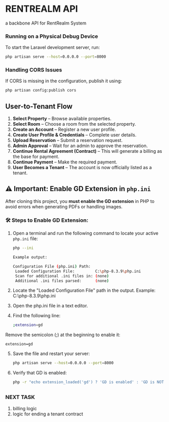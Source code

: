 
# RENTREALM API

a backbone API for RentRealm System

### Running on a Physical Debug Device

To start the Laravel development server, run:

```sh
php artisan serve --host=0.0.0.0 --port=8000
```

### Handling CORS Issues

If CORS is missing in the configuration, publish it using:

```sh
php artisan config:publish cors
```

## User-to-Tenant Flow

1. **Select Property** – Browse available properties.
2. **Select Room** – Choose a room from the selected property.
3. **Create an Account** – Register a new user profile.
4. **Create User Profile & Credentials** – Complete user details.
5. **Upload Reservation** – Submit a reservation request.
6. **Admin Approval** – Wait for an admin to approve the reservation.
7. **Continue Rental Agreement (Contract)** – This will generate a billing as the base for payment.
8. **Continue Payment** – Make the required payment.
9. **User Becomes a Tenant** – The account is now officially listed as a tenant.

## ⚠️ Important: Enable GD Extension in `php.ini`

After cloning this project, you **must enable the GD extension** in PHP to avoid errors when generating PDFs or handling images.

### 🛠 Steps to Enable GD Extension:
1. Open a terminal and run the following command to locate your active `php.ini` file:
   ```sh
   php --ini

   Example output:

   Configuration File (php.ini) Path:
    Loaded Configuration File:         C:\php-8.3.9\php.ini
    Scan for additional .ini files in: (none)
    Additional .ini files parsed:      (none)

2. Locate the "Loaded Configuration File" path in the output.
Example: C:\php-8.3.9\php.ini

3. Open the php.ini file in a text editor.

4. Find the following line:

    ```sh
    ;extension=gd

Remove the semicolon (;) at the beginning to enable it:

    extension=gd

5. Save the file and restart your server:

    ```sh
    php artisan serve --host=0.0.0.0 --port=8000

6. Verify that GD is enabled:

    ```sh
    php -r "echo extension_loaded('gd') ? 'GD is enabled' : 'GD is NOT enabled';"
##




### NEXT TASK

1. billing logic 
2. logic for ending a tenant contract
